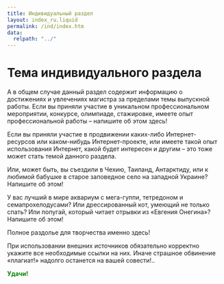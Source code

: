 ```yaml
---
title: Индивидуальный раздел
layout: index_ru.liquid
permalink: /ind/index.htm
data:
  relpath: "../"
---
```

# Тема индивидуального раздела

А в общем случае данный раздел содержит информацию о достижениях и увлечениях магистра за пределами темы выпускной работы. Если вы приняли участие в уникальном профессиональном мероприятии, конкурсе, олимпиаде, стажировке, имеете опыт профессиональной работы – напишите об этом здесь!

Если вы приняли участие в продвижении каких-либо Интернет-ресурсов или каком-нибудь Интернет-проекте, или имеете такой опыт использования Интернет, какой будет интересен и другим – это тоже может стать темой данного раздела.

Или, может быть, вы съездили в Чехию, Таиланд, Антарктиду, или к любимой бабушке в старое заповедное село на западной Украине? Напишите об этом!

У вас лучший в мире аквариум с мега-гуппи, тетредоном и семапрохелодусами? Или дрессированный кот, умеющий не только спать? Или попугай, который читает отрывки из «Евгения Онегина»? Напишите об этом!

Полное раздолье для творчества именно здесь!

При использовании внешних источников обязательно корректно укажите все необходимые ссылки на них. Иначе страшное обвинение «плагиат!» надолго останется на вашей совести!..

<p style="color: green; font-weight: bold;">Удачи!</p>
